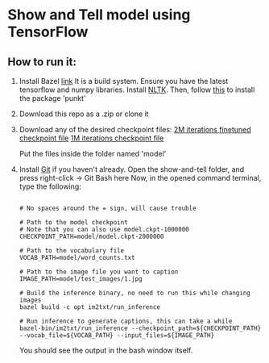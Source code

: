 # Show and Tell model using TensorFlow

## How to run it:

1) Install Bazel [link](https://docs.bazel.build/versions/master/install.html) It is a build system.
Ensure you have the latest tensorflow and numpy libraries.
Install [NLTK](http://www.nltk.org/install.html). Then, follow [this](http://www.nltk.org/data.html) to install the package 'punkt'

2) Download this repo as a .zip or clone it

3) Download any of the desired checkpoint files:
	[2M iterations finetuned checkpoint file](https://drive.google.com/open?id=1oWyegL4Z-rMlDGsYa3hIBma3tojdhZ9u)
	[1M iterations checkpoint file](https://drive.google.com/open?id=1lOf3kEzM4aI_a9NmogosID4WQMIOTdEp)
	
	Put the files inside the folder named 'model'

4) Install [Git](https://git-scm.com/) if you haven't already. Open the show-and-tell folder, and press right-click -> Git Bash here
	Now, in the opened command terminal, type the following:
	
	```
	
	# No spaces around the = sign, will cause trouble
	
	# Path to the model checkpoint
	# Note that you can also use model.ckpt-1000000
	CHECKPOINT_PATH=model/model.ckpt-2000000
	
	# Path to the vocabulary file
	VOCAB_PATH=model/word_counts.txt
	
	# Path to the image file you want to caption
	IMAGE_PATH=model/test_images/1.jpg

	# Build the inference binary, no need to run this while changing images
	bazel build -c opt im2txt/run_inference

	# Run inference to generate captions, this can take a while
	bazel-bin/im2txt/run_inference --checkpoint_path=${CHECKPOINT_PATH} --vocab_file=${VOCAB_PATH} --input_files=${IMAGE_PATH}
	
	```
	
	You should see the output in the bash window itself.